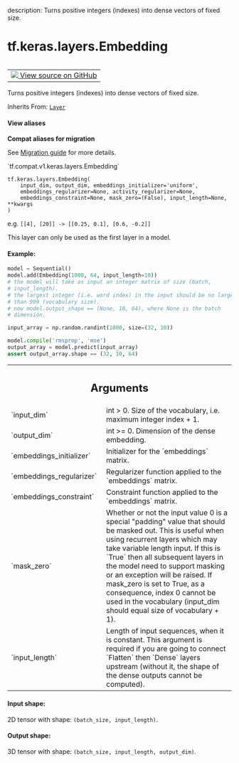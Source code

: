 description: Turns positive integers (indexes) into dense vectors of fixed size.

<div itemscope itemtype="http://developers.google.com/ReferenceObject">
<meta itemprop="name" content="tf.keras.layers.Embedding" />
<meta itemprop="path" content="Stable" />
<meta itemprop="property" content="__init__"/>
<meta itemprop="property" content="__new__"/>
</div>

# tf.keras.layers.Embedding

<!-- Insert buttons and diff -->

<table class="tfo-notebook-buttons tfo-api nocontent" align="left">
<td>
  <a target="_blank" href="https://github.com/tensorflow/tensorflow/blob/r2.2/tensorflow/python/keras/layers/embeddings.py#L35-L203">
    <img src="https://www.tensorflow.org/images/GitHub-Mark-32px.png" />
    View source on GitHub
  </a>
</td>
</table>



Turns positive integers (indexes) into dense vectors of fixed size.

Inherits From: [`Layer`](../../../tf/keras/layers/Layer.md)

<section class="expandable">
  <h4 class="showalways">View aliases</h4>
  <p>
<b>Compat aliases for migration</b>
<p>See
<a href="https://www.tensorflow.org/guide/migrate">Migration guide</a> for
more details.</p>
<p>`tf.compat.v1.keras.layers.Embedding`</p>
</p>
</section>

<pre class="devsite-click-to-copy prettyprint lang-py tfo-signature-link">
<code>tf.keras.layers.Embedding(
    input_dim, output_dim, embeddings_initializer='uniform',
    embeddings_regularizer=None, activity_regularizer=None,
    embeddings_constraint=None, mask_zero=(False), input_length=None, **kwargs
)
</code></pre>



<!-- Placeholder for "Used in" -->

e.g. `[[4], [20]] -> [[0.25, 0.1], [0.6, -0.2]]`

This layer can only be used as the first layer in a model.

#### Example:



```python
model = Sequential()
model.add(Embedding(1000, 64, input_length=10))
# the model will take as input an integer matrix of size (batch,
# input_length).
# the largest integer (i.e. word index) in the input should be no larger
# than 999 (vocabulary size).
# now model.output_shape == (None, 10, 64), where None is the batch
# dimension.

input_array = np.random.randint(1000, size=(32, 10))

model.compile('rmsprop', 'mse')
output_array = model.predict(input_array)
assert output_array.shape == (32, 10, 64)
```

<!-- Tabular view -->
 <table class="responsive fixed orange">
<colgroup><col width="214px"><col></colgroup>
<tr><th colspan="2"><h2 class="add-link">Arguments</h2></th></tr>

<tr>
<td>
`input_dim`
</td>
<td>
int > 0. Size of the vocabulary,
i.e. maximum integer index + 1.
</td>
</tr><tr>
<td>
`output_dim`
</td>
<td>
int >= 0. Dimension of the dense embedding.
</td>
</tr><tr>
<td>
`embeddings_initializer`
</td>
<td>
Initializer for the `embeddings` matrix.
</td>
</tr><tr>
<td>
`embeddings_regularizer`
</td>
<td>
Regularizer function applied to
the `embeddings` matrix.
</td>
</tr><tr>
<td>
`embeddings_constraint`
</td>
<td>
Constraint function applied to
the `embeddings` matrix.
</td>
</tr><tr>
<td>
`mask_zero`
</td>
<td>
Whether or not the input value 0 is a special "padding"
value that should be masked out.
This is useful when using recurrent layers
which may take variable length input.
If this is `True` then all subsequent layers
in the model need to support masking or an exception will be raised.
If mask_zero is set to True, as a consequence, index 0 cannot be
used in the vocabulary (input_dim should equal size of
vocabulary + 1).
</td>
</tr><tr>
<td>
`input_length`
</td>
<td>
Length of input sequences, when it is constant.
This argument is required if you are going to connect
`Flatten` then `Dense` layers upstream
(without it, the shape of the dense outputs cannot be computed).
</td>
</tr>
</table>



#### Input shape:

2D tensor with shape: `(batch_size, input_length)`.



#### Output shape:

3D tensor with shape: `(batch_size, input_length, output_dim)`.



